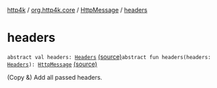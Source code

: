 [http4k](../../index.md) / [org.http4k.core](../index.md) / [HttpMessage](index.md) / [headers](./headers.md)

# headers

`abstract val headers: `[`Headers`](../-headers.md) [(source)](https://github.com/http4k/http4k/blob/master/http4k-core/src/main/kotlin/org/http4k/core/http.kt#L86)`abstract fun headers(headers: `[`Headers`](../-headers.md)`): `[`HttpMessage`](index.md) [(source)](https://github.com/http4k/http4k/blob/master/http4k-core/src/main/kotlin/org/http4k/core/http.kt#L108)

(Copy &amp;) Add all passed headers.

